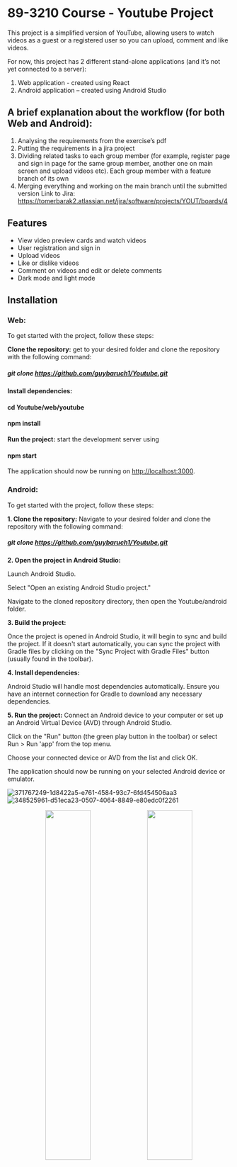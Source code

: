 # 89-3210 Course - Youtube Project

This project is a simplified version of YouTube, allowing users to watch videos as a guest or a registered user so you can upload, comment and like videos.

For now, this project has 2 different stand-alone applications (and it’s not yet connected to a server):
1. Web application - created using React
2. Android application – created using Android Studio
   
## A brief explanation about the workflow (for both Web and Android):

1.	Analysing the requirements from the exercise’s pdf
2.	Putting the requirements in a jira project
3.	Dividing related tasks to each group member (for example, register page and sign in page for the same group member, another one on main screen and upload videos etc). Each group member with a feature branch of its own
4.	Merging everything and working on the main branch until the submitted version
Link to Jira: https://tomerbarak2.atlassian.net/jira/software/projects/YOUT/boards/4

## Features
- View video preview cards and watch videos
- User registration and sign in
- Upload videos
- Like or dislike videos
- Comment on videos and edit or delete comments
- Dark mode and light mode

## Installation

### Web:

To get started with the project, follow these steps:

**Clone the repository:**
 get to your desired folder and clone the repository with the following command:
##### git clone https://github.com/guybaruch1/Youtube.git
**Install dependencies:**
#### cd Youtube/web/youtube
#### npm install
**Run the project:**
 start the development server using
#### npm start

The application should now be running on [http://localhost:3000](http://localhost:3000).

### Android:

To get started with the project, follow these steps:

**1. Clone the repository:**
Navigate to your desired folder and clone the repository with the following command:
##### git clone https://github.com/guybaruch1/Youtube.git

**2. Open the project in Android Studio:**

Launch Android Studio.

Select "Open an existing Android Studio project."

Navigate to the cloned repository directory, then open the Youtube/android folder.

**3. Build the project:**

Once the project is opened in Android Studio, it will begin to sync and build the project. If it doesn't start automatically, you can sync the project with Gradle files by clicking on the "Sync Project with Gradle Files" button (usually found in the toolbar).

**4. Install dependencies:**

Android Studio will handle most dependencies automatically. Ensure you have an internet connection for Gradle to download any necessary dependencies.

**5. Run the project:**
Connect an Android device to your computer or set up an Android Virtual Device (AVD) through Android Studio.

Click on the "Run" button (the green play button in the toolbar) or select Run > Run 'app' from the top menu.

Choose your connected device or AVD from the list and click OK.

The application should now be running on your selected Android device or emulator.

![371767249-1d8422a5-e761-4584-93c7-6fd454506aa3](https://github.com/user-attachments/assets/9799e5b3-2d96-4aac-93a0-a12750c2abb7)
![348525961-d51eca23-0507-4064-8849-e80edc0f2261](https://github.com/user-attachments/assets/9efbac6f-ea3d-41e3-a91b-7a28f9c8b721)
<p align="center">
  <img src="https://github.com/user-attachments/assets/a9e23796-d1d6-4de9-8164-3396dbd642c1" width="45%" />
  <img src="https://github.com/user-attachments/assets/455b402f-7b28-42e2-b28f-056b813fb676" width="45%" />
</p>

